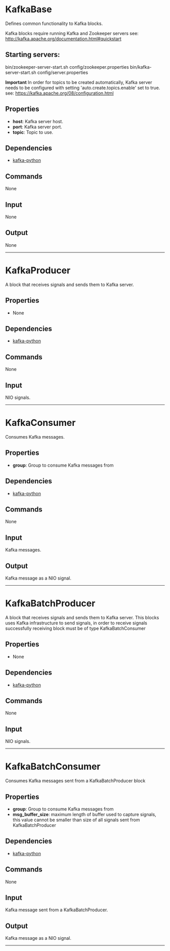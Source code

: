 KafkaBase
===========

Defines common functionality to Kafka blocks.

Kafka blocks require running Kafka and Zookeeper servers
see: http://kafka.apache.org/documentation.html#quickstart

Starting servers:
--------------

bin/zookeeper-server-start.sh config/zookeeper.properties
bin/kafka-server-start.sh config/server.properties


**Important** In order for topics to be created automatically, Kafka server needs to be
configured with setting 'auto.create.topics.enable' set to true.
see: https://kafka.apache.org/08/configuration.html

Properties
--------------

-   **host**: Kafka server host.
-   **port**: Kafka server port.
-   **topic**: Topic to use.

Dependencies
----------------

-   [kafka-python](https://github.com/mumrah/kafka-python)

Commands
----------------
None

Input
-------
None

Output
---------
None

----------------

KafkaProducer
===========

A block that receives signals and sends them to Kafka server.

Properties
--------------

-   None

Dependencies
----------------

-   [kafka-python](https://github.com/mumrah/kafka-python)

Commands
----------------
None

Input
-------
NIO signals.


----------------

KafkaConsumer
===========

Consumes Kafka messages.

Properties
--------------

-   **group**: Group to consume Kafka messages from

Dependencies
----------------

-   [kafka-python](https://github.com/mumrah/kafka-python)

Commands
----------------
None

Input
-------
Kafka messages.

Output
---------
Kafka message as a NIO signal.

----------------

KafkaBatchProducer
===========

A block that receives signals and sends them to Kafka server. This blocks
uses Kafka infrastructure to send signals, in order to receive signals
successfully receiving block must be of type KafkaBatchConsumer

Properties
--------------

-   None

Dependencies
----------------

-   [kafka-python](https://github.com/mumrah/kafka-python)

Commands
----------------
None

Input
-------
NIO signals.


----------------

KafkaBatchConsumer
===========

Consumes Kafka messages sent from a KafkaBatchProducer block

Properties
--------------

-   **group**: Group to consume Kafka messages from
-   **msg_buffer_size**: maximum length of buffer used to capture signals, this value cannot be smaller than size of all signals sent from KafkaBatchProducer

Dependencies
----------------

-   [kafka-python](https://github.com/mumrah/kafka-python)

Commands
----------------
None

Input
-------
Kafka message sent from a KafkaBatchProducer.

Output
---------
Kafka message as a NIO signal.

----------------
